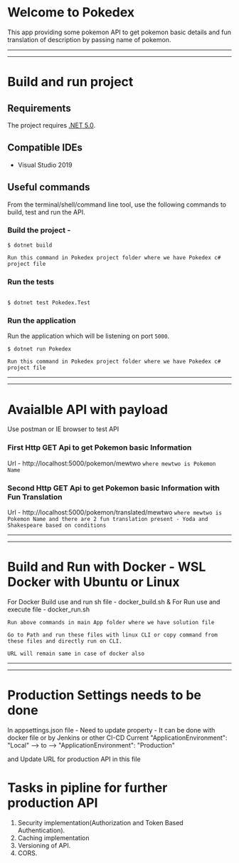 # Welcome to Pokedex

This app providing some pokemon API to get pokemon basic details and fun translation of description by passing name of pokemon.

-----------------------------------
-----------------------------------

# Build and run project

## Requirements

The project requires [.NET 5.0](https://dotnet.microsoft.com/en-us/download/dotnet/5.0).

## Compatible IDEs

- Visual Studio 2019

## Useful commands

From the terminal/shell/command line tool, use the following commands to build, test and run the API.

### Build the project - 

```console
$ dotnet build
```

```Run this command in Pokedex project folder where we have Pokedex c# project file```


### Run the tests

````Visual Studio 2019 - Test Explorer or select project and Run Tests
````

```console
$ dotnet test Pokedex.Test
```

### Run the application

Run the application which will be listening on port `5000`.

```console
$ dotnet run Pokedex
```

```Run this command in Pokedex project folder where we have Pokedex c# project file```

-----------------------------------
-----------------------------------

# Avaialble API with payload
Use postman or IE browser to test API

### First Http GET Api to get Pokemon basic Information
Url - http://localhost:5000/pokemon/mewtwo 
```where mewtwo is Pokemon Name```

### Second Http GET Api to get Pokemon basic Information with Fun Translation
Url - http://localhost:5000/pokemon/translated/mewtwo
```where mewtwo is Pokemon Name and there are 2 fun translation present - Yoda and Shakespeare based on conditions```

-----------------------------------
-----------------------------------

# Build and Run with Docker - WSL Docker with Ubuntu or Linux

For Docker Build use and run sh file - docker_build.sh
& For Run use and execute file - docker_run.sh

```Run above commands in main App folder where we have solution file```

```Go to Path and run these files with linux CLI or copy command from these files and directly run on CLI.```

```URL will remain same in case of docker also```

-----------------------------------
-----------------------------------

# Production Settings needs to be done 

In appsettings.json file - Need to update property - It can be done with docker file or by Jenkins or other CI-CD
Current "ApplicationEnvironment": "Local" --> to --> "ApplicationEnvironment": "Production"

and Update URL for production API in this file

# Tasks in pipline for further production API

1) Security implementation(Authorization and Token Based Authentication).
2) Caching implementation
3) Versioning of API.
4) CORS.